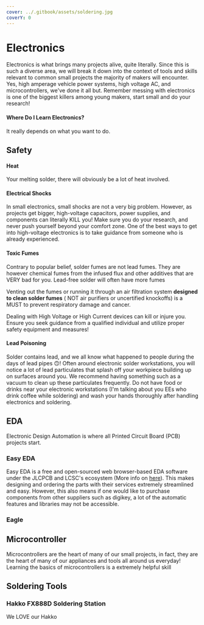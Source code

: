 ```yaml
---
cover: ../.gitbook/assets/soldering.jpg
coverY: 0
---
```


# Electronics

Electronics is what brings many projects alive, quite literally. Since this is such a diverse area, we will break it down into the context of tools and skills relevant to common small projects the majority of makers will encounter. Yes, high amperage vehicle power systems, high voltage AC, and microcontrollers, we've done it all but. Remember messing with electronics is one of the biggest killers among young makers, start small and do your research!

#### Where Do I Learn Electronics?

It really depends on what you want to do.&#x20;

## Safety

#### Heat

Your melting solder, there will obviously be a lot of heat involved.&#x20;

#### Electrical Shocks

In small electronics, small shocks are not a very big problem. However, as projects get bigger, high-voltage capacitors, power supplies, and components can literally KILL you! Make sure you do your research, and never push yourself beyond your comfort zone. One of the best ways to get into high-voltage electronics is to take guidance from someone who is already experienced.

#### Toxic Fumes

Contrary to popular belief, solder fumes are not lead fumes. They are however chemical fumes from the infused flux and other additives that are VERY bad for you. Lead-free solder will often have more fumes&#x20;

Venting out the fumes or running it through an air filtration system **designed to clean solder fumes** ( NOT air purifiers or uncertified knockoffs) is a MUST to prevent respiratory damage and cancer.&#x20;

Dealing with High Voltage or High Current devices can kill or injure you. Ensure you seek guidance from a qualified individual and utilize proper safety equipment and measures!

#### Lead Poisoning

Solder contains lead, and we all know what happened to people during the days of lead pipes 🙃! Often around electronic solder workstations, you will notice a lot of lead particulates that splash off your workpiece building up on surfaces around you. We recommend having something such as a vacuum to clean up these particulates frequently. Do not have food or drinks near your electronic workstations (I'm talking about you EEs who drink coffee while soldering) and wash your hands thoroughly after handling electronics and soldering. &#x20;

## EDA

Electronic Design Automation is where all Printed Circuit Board (PCB) projects start.&#x20;

### Easy EDA

Easy EDA is a free and open-sourced web browser-based EDA software under the JLCPCB and LCSC's ecosystem (More info on [here](../supply-chain/electronics-component.md#lcsc)). This makes designing and ordering the parts with their services extremely streamlined and easy. However, this also means if one would like to purchase components from other suppliers such as digikey, a lot of the automatic features and libraries may not be accessible.&#x20;











### Eagle



## Microcontroller

Microcontrollers are the heart of many of our small projects, in fact, they are the heart of many of our appliances and tools all around us everyday! Learning the basics of microcontrollers is a extremely helpful skill





## Soldering Tools

### Hakko FX888D Soldering Station

We LOVE our Hakko

